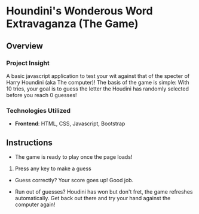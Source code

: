 # Houndini's Wonderous Word Extravaganza (The Game)

## Overview

### Project Insight

   A basic javascript application to test your wit against that of the specter of Harry Houndini (aka The computer)! The basis of the game is simple: With 10 tries, your goal is to guess the letter the Houdini has randomly selected before you reach 0 guesses!

### Technologies Utilized

* **Frontend**: HTML, CSS, Javascript, Bootstrap

## Instructions

* The game is ready to play once the page loads!

1) Press any key to make a guess

* Guess correctly? Your score goes up! Good job.

* Run out of guesses? Houdini has won but don't fret, the game refreshes automatically. Get back out there and try your hand against the computer again!
